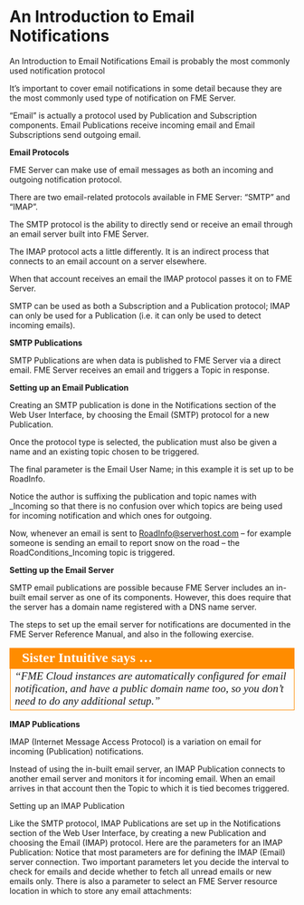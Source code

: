 # An Introduction to Email Notifications

An Introduction to Email Notifications Email is probably the most commonly used notification protocol

It’s important to cover email notifications in some detail because they are the most commonly used type of notification on FME Server.

“Email” is actually a protocol used by Publication and Subscription components. Email Publications receive incoming email and Email Subscriptions send outgoing email.

**Email Protocols**

FME Server can make use of email messages as both an incoming and outgoing notification protocol.

There are two email-related protocols available in FME Server: “SMTP” and “IMAP”.

The SMTP protocol is the ability to directly send or receive an email through an email server built into FME Server.

The IMAP protocol acts a little differently. It is an indirect process that connects to an email account on a server elsewhere.

When that account receives an email the IMAP protocol passes it on to FME Server.

SMTP can be used as both a Subscription and a Publication protocol; IMAP can only be used for a Publication (i.e. it can only be used to detect incoming emails).

**SMTP Publications**

SMTP Publications are when data is published to FME Server via a direct email. FME Server receives an email and triggers a Topic in response.

**Setting up an Email Publication**

Creating an SMTP publication is done in the Notifications section of the Web User Interface, by choosing the Email (SMTP) protocol for a new Publication.

Once the protocol type is selected, the publication must also be given a name and an existing topic chosen to be triggered.

The final parameter is the Email User Name; in this example it is set up to be RoadInfo.

Notice the author is suffixing the publication and topic names with _Incoming so that there is no confusion over which topics are being used for incoming notification and which ones for outgoing.

Now, whenever an email is sent to RoadInfo@serverhost.com – for example someone is sending an email to report snow on the road – the RoadConditions_Incoming topic is triggered.

**Setting up the Email Server**

SMTP email publications are possible because FME Server includes an in-built email server as one of its components. However, this does require that the server has a domain name registered with a DNS name server.

The steps to set up the email server for notifications are documented in the FME Server Reference Manual, and also in the following exercise.

<table style="border-spacing: 0px">
<tr>
<td style="vertical-align:middle;background-color:darkorange;border: 2px solid darkorange">
<i class="fa fa-quote-left fa-lg fa-pull-left fa-fw" style="color:white;padding-right: 12px;vertical-align:text-top"></i>
<span style="color:white;font-size:x-large;font-weight: bold;font-family:serif">Sister Intuitive says …</span>
</td>
</tr>

<tr>
<td style="border: 1px solid darkorange">
<span style="font-family:serif; font-style:italic; font-size:larger">
“FME Cloud instances are automatically configured for email
notification, and have a public domain name too, so you don’t need
to do any additional setup.”
</span>
</td>
</tr>
</table>

**IMAP Publications**

IMAP (Internet Message Access Protocol) is a variation on email for incoming (Publication) notifications.

Instead of using the in-built email server, an IMAP Publication connects to another email server and monitors it for incoming email. When an email arrives in that account then the Topic to which it is tied becomes triggered.

Setting up an IMAP Publication

Like the SMTP protocol, IMAP Publications are set
up in the Notifications section of the Web User
Interface, by creating a new Publication and
choosing the Email (IMAP) protocol.
Here are the parameters for an IMAP Publication:
Notice that most parameters are for defining the
IMAP (Email) server connection.
Two important parameters let you decide the interval
to check for emails and decide whether to fetch all
unread emails or new emails only.
There is also a parameter to select an FME Server
resource location in which to store any email
attachments: